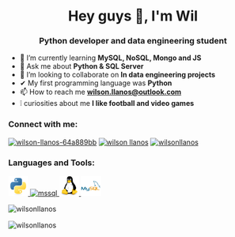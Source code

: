 <h1 align="center">Hey guys 👋, I'm Wil</h1>
<h3 align="center">Python developer and data engineering student</h3>

- 🌱 I’m currently learning **MySQL, NoSQL, Mongo and JS**
- 💬 Ask me about **Python & SQL Server**
- 👯 I’m looking to collaborate on **In data engineering projects**
- ✔ My first programming language was **Python**
- 📫 How to reach me **wilson.llanos@outlook.com**
- ❕ curiosities about me **I like football and video games**

<h3 align="left">Connect with me:</h3>
<p align="left">
<a href="https://linkedin.com/in/wilson-llanos-64a889bb" target="blank"><img align="center" src="https://raw.githubusercontent.com/rahuldkjain/github-profile-readme-generator/master/src/images/icons/Social/linked-in-alt.svg" alt="wilson-llanos-64a889bb" height="30" width="40" /></a>
<a href="https://fb.com/wilson llanos" target="blank"><img align="center" src="https://raw.githubusercontent.com/rahuldkjain/github-profile-readme-generator/master/src/images/icons/Social/facebook.svg" alt="wilson llanos" height="30" width="40" /></a>
<a href="https://instagram.com/wilsonllanos" target="blank"><img align="center" src="https://raw.githubusercontent.com/rahuldkjain/github-profile-readme-generator/master/src/images/icons/Social/instagram.svg" alt="wilsonllanos" height="30" width="40" /></a>
</p>

<h3 align="left">Languages and Tools:</h3>
<p align="left"> <a href="https://www.python.org" target="_blank" rel="noreferrer"> <img src="https://raw.githubusercontent.com/devicons/devicon/master/icons/python/python-original.svg" alt="python" width="40" height="40"/> </a> <a href="https://www.microsoft.com/en-us/sql-server" target="_blank" rel="noreferrer"> <img src="https://www.svgrepo.com/show/303229/microsoft-sql-server-logo.svg" alt="mssql" width="40" height="40"/> </a> <a href="https://www.linux.org/" target="_blank" rel="noreferrer"> <img src="https://raw.githubusercontent.com/devicons/devicon/master/icons/linux/linux-original.svg" alt="linux" width="40" height="40"/> </a> <a href="https://www.mysql.com/" target="_blank" rel="noreferrer"> <img src="https://raw.githubusercontent.com/devicons/devicon/master/icons/mysql/mysql-original-wordmark.svg" alt="mysql" width="40" height="40"/> </a> </p>

<p><img align="center" src="https://github-readme-stats.vercel.app/api/top-langs?username=wilsonllanos&show_icons=true&locale=en&layout=compact" alt="wilsonllanos" /></p>

<p><img align="center" src="https://github-readme-streak-stats.herokuapp.com/?user=wilsonllanos&" alt="wilsonllanos" /></p>
